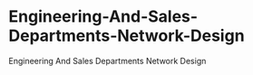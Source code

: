 # Engineering-And-Sales-Departments-Network-Design
Engineering And Sales Departments Network Design

